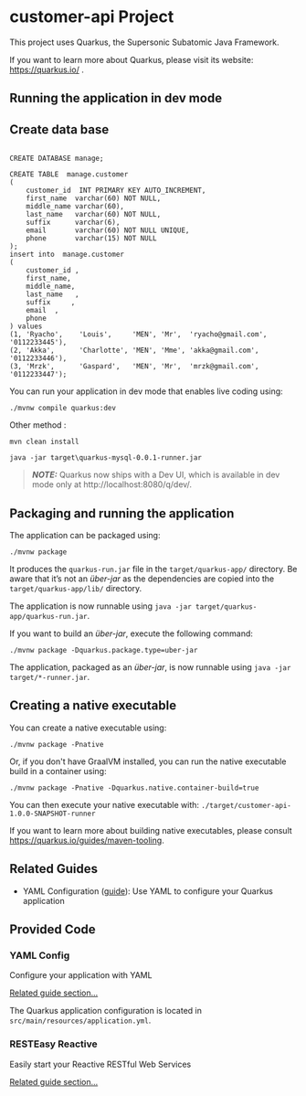 # customer-api Project

This project uses Quarkus, the Supersonic Subatomic Java Framework.

If you want to learn more about Quarkus, please visit its website: https://quarkus.io/ .

## Running the application in dev mode

## Create data base
```

CREATE DATABASE manage;

CREATE TABLE  manage.customer
(
    customer_id  INT PRIMARY KEY AUTO_INCREMENT,
    first_name  varchar(60) NOT NULL,
    middle_name varchar(60),
    last_name   varchar(60) NOT NULL,
    suffix      varchar(6),
    email       varchar(60) NOT NULL UNIQUE,
    phone       varchar(15) NOT NULL
);
insert into  manage.customer
(
    customer_id ,
    first_name,
    middle_name,
    last_name   ,
    suffix     ,
    email  ,
    phone 
) values 
(1, 'Ryacho',    'Louis',     'MEN', 'Mr',  'ryacho@gmail.com', '0112233445'),
(2, 'Akka',      'Charlotte', 'MEN', 'Mme', 'akka@gmail.com',   '0112233446'),
(3, 'Mrzk',      'Gaspard',   'MEN', 'Mr',  'mrzk@gmail.com',   '0112233447');

```


You can run your application in dev mode that enables live coding using:
```shell script
./mvnw compile quarkus:dev
```

Other method :
```shell script
mvn clean install

java -jar target\quarkus-mysql-0.0.1-runner.jar
```

> **_NOTE:_**  Quarkus now ships with a Dev UI, which is available in dev mode only at http://localhost:8080/q/dev/.

## Packaging and running the application

The application can be packaged using:
```shell script
./mvnw package
```
It produces the `quarkus-run.jar` file in the `target/quarkus-app/` directory.
Be aware that it’s not an _über-jar_ as the dependencies are copied into the `target/quarkus-app/lib/` directory.

The application is now runnable using `java -jar target/quarkus-app/quarkus-run.jar`.

If you want to build an _über-jar_, execute the following command:
```shell script
./mvnw package -Dquarkus.package.type=uber-jar
```

The application, packaged as an _über-jar_, is now runnable using `java -jar target/*-runner.jar`.

## Creating a native executable

You can create a native executable using: 
```shell script
./mvnw package -Pnative
```

Or, if you don't have GraalVM installed, you can run the native executable build in a container using: 
```shell script
./mvnw package -Pnative -Dquarkus.native.container-build=true
```

You can then execute your native executable with: `./target/customer-api-1.0.0-SNAPSHOT-runner`

If you want to learn more about building native executables, please consult https://quarkus.io/guides/maven-tooling.

## Related Guides

- YAML Configuration ([guide](https://quarkus.io/guides/config#yaml)): Use YAML to configure your Quarkus application

## Provided Code

### YAML Config

Configure your application with YAML

[Related guide section...](https://quarkus.io/guides/config-reference#configuration-examples)

The Quarkus application configuration is located in `src/main/resources/application.yml`.

### RESTEasy Reactive

Easily start your Reactive RESTful Web Services

[Related guide section...](https://quarkus.io/guides/getting-started-reactive#reactive-jax-rs-resources)

